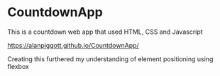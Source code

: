 # CountdownApp
This is a countdown web app that used HTML, CSS and Javascript

https://alanpiggott.github.io/CountdownApp/

Creating this furthered my understanding of element positioning using flexbox
